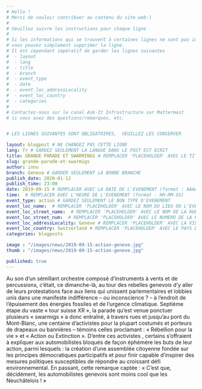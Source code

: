 ```yaml
---
# Hello !
# Merci de vouloir contribuer au contenu du site web:)
#
# Veuillez suivre les instructions pour chaque ligne
#
# Si les informations qui se trouvent à certaines lignes ne sont pas importantes
# vous pouvez simplement supprimer la ligne.
# Il est cependant impératif de garder les lignes suivantes
#  - layout
#  - lang
#  - title
#  - branch
#  - event_type
#  - date
#  - event_loc_addressLocality
#  - event_loc_country
#  - categories
#
# Contactez-nous sur le canal Ask-It Infrastructure sur Mattermost
# si vous avez des questions/remarques, etc.


# LES LIGNES SUIVANTES SONT OBLIGATOIRES,  VEUILLEZ LES CONSERVER

layout: blogpost # NE CHANGEZ PAS CETTE LIGNE
lang: fr # GARDEZ SEULEMENT LA LANGUE DANS LE POST EST ECRIT
title: GRANDE PARADE ET SWARMINGS # REMPLACER 'PLACEHOLDER' AVEC LE TITRE DE VOTRE POST
slug: grande-parade-et-swarmigs
author: innu
branch: Geneva # GARDER SEULEMENT LA BONNE BRANCHE
publish_date: 2020-01-12
publish_time: 23:00
date: 2019-09-15 # REMPLACER AVEC LA DATE DE L'EVENEMENT (format : AAAA-MM-JJ)
time:  # REMPLACER AVEC L'HEURE DE L'EVENEMENT (format : HH-MM-SS)
event_type: action # GARDEZ SEULEMENT LE BON TYPE D'EVENEMENT
event_loc_name:  # REMPLACER 'PLACEHOLDER' AVEC LE NOM DU LIEU OU L'EVENEMENT A LIEU
event_loc_street_name:  # REMPLACER 'PLACEHOLDER' AVEC LE NOM DE LA RUE OU L'EVENEMENT A LIEU
event_loc_street_num:  # REMPLACER 'PLACEHOLDER' AVEC LE NUMERO DE LA RUE OU L'EVENEMENT A LIEU
event_loc_addressLocality: Genève # REMPLACER 'PLACEHOLDER' AVEC LA VILLE DANS LAQUELLE L'EVENEMENT A LIEU
event_loc_country: Switzerland # REMPLACER 'PLACEHOLDER' AVEC LE PAYS DANS LAQUELLE L'EVENEMENT A LIEU
categories: blogposts

image : "/images/news/2019-09-15-action-geneve.jpg"
thumb : "/images/news/2019-09-15-action-geneve.jpg"

published: true
---
```


Au son d’un sémillant orchestre composé d’instruments à vents et de percussions, c’était, ce dimanche-là, au tour des rebelles genevois d’y aller de leurs protestations face aux liens qui unissent parlementaires et lobbies unis dans une manifeste indifférence – ou inconscience ? – à l’endroit de l’épuisement des énergies fossiles et de l’urgence climatique.
Septième étape du vaste « tour suisse XR », la parade qu’est venue ponctuer plusieurs « swarmigs » a donc entraîné, à travers rues et jusqu’au pont du Mont-Blanc, une centaine d’activistes pour la plupart costumés et porteurs de drapeaux ou bannières – témoins celles proclamant : « Rébellion pour la vie » et « Action ou Extinction ». D’entre ces activistes , certains s’offraient à expliquer aux automobilistes bloqués de façon éphémère les buts de leur action, parmi lesquels : la création d’une assemblée citoyenne fondée sur les principes démocratiques participatifs et pour finir capable d’inspirer des mesures politiques susceptibles de répondre au croissant défi environnemental.
En passant, cette remarque captée : « C’est que, décidément, les automobilistes genevois sont moins cool que les Neuchâtelois ! »
